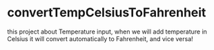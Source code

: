 # convertTempCelsiusToFahrenheit
this project about Temperature input, when we will add temperature in Celsius it will convert automatically to Fahrenheit, and vice versa! 
